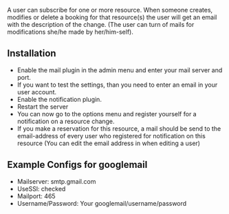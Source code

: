 A user can subscribe for one or more resource. When someone creates, modifies or delete a booking for that resource(s) the user will get an email with the description of the change. (The user can turn of mails for modifications she/he made by her/him-self).

## Installation ##

  * Enable the mail plugin in the admin menu and enter your mail server and port.
  * If you want to test the settings, than you need to enter an email in your user account.
  * Enable the notification plugin.
  * Restart the server
  * You can now go to the options menu and register yourself for a notification on a resource change.
  * If you make a reservation for this resource, a mail should be send to the email-address of every user who registered for notification on this resource (You can edit the email address in when editing a user)

## Example Configs for googlemail ##

  * Mailserver: smtp.gmail.com
  * UseSSl: checked
  * Mailport: 465
  * Username/Password: Your googlemail/username/password